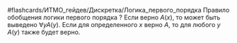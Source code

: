 #flashcards/ИТМО_гейдев/Дискретка/Логика_первого_порядка
Правило обобщения логики первого порядка
?
Если верно $A(x)$, то может быть выведено $\forall y A(y)$. Если для определенного $x$ верно $A$, то для любого $y$ $A(y)$ также будет верно.
